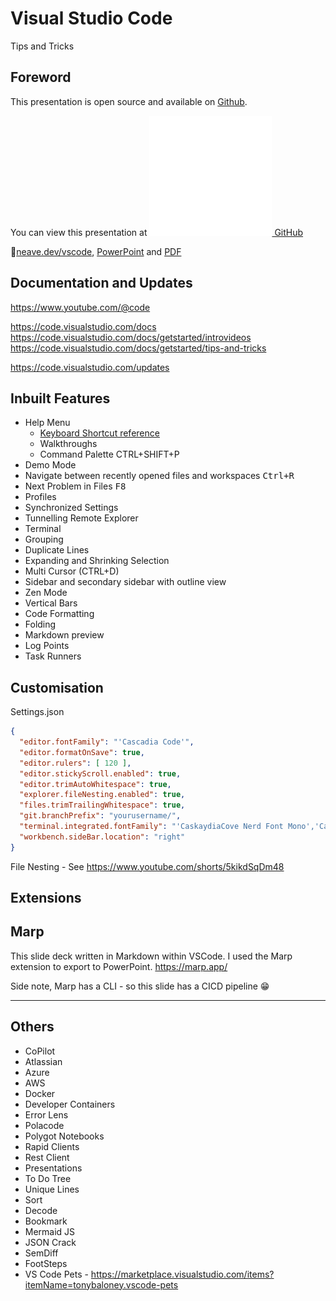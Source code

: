 <!--
theme: gaia
headingDivider: 2
paginate: true
-->

<!--
_class:
 - lead
 - invert
-->

# Visual Studio Code
<!-- _paginate: skip -->

Tips and Tricks

## Foreword
<!-- _paginate: skip -->

This presentation is open source and available on [Github](https://github.com/peterneave/vscode).

You can view this presentation at [![w:48](img/github-mark-white.svg) GitHub](https://github.com/peterneave/vscode)

🔗[neave.dev/vscode](https://neave.dev/vscode), [PowerPoint](https://neave.dev/vscode/README.pptx) and [PDF](https://neave.dev/vscode/README.pptx)

## Documentation and Updates

https://www.youtube.com/@code

https://code.visualstudio.com/docs
https://code.visualstudio.com/docs/getstarted/introvideos
https://code.visualstudio.com/docs/getstarted/tips-and-tricks

https://code.visualstudio.com/updates

## Inbuilt Features

* Help Menu
  * [Keyboard Shortcut reference](https://code.visualstudio.com/shortcuts/keyboard-shortcuts-windows.pdf)
  * Walkthroughs
  * Command Palette CTRL+SHIFT+P
* Demo Mode
* Navigate between recently opened files and workspaces <kbd>Ctrl+R</kbd>
* Next Problem in Files <kbd>F8</kbd>
* Profiles
* Synchronized Settings
* Tunnelling Remote Explorer
* Terminal
* Grouping
* Duplicate Lines
* Expanding and Shrinking Selection
* Multi Cursor (CTRL+D)
* Sidebar and secondary sidebar with outline view
* Zen Mode
* Vertical Bars
* Code Formatting
* Folding
* Markdown preview
* Log Points
* Task Runners

## Customisation

Settings.json

```json
{
  "editor.fontFamily": "'Cascadia Code'",
  "editor.formatOnSave": true,
  "editor.rulers": [ 120 ],
  "editor.stickyScroll.enabled": true,
  "editor.trimAutoWhitespace": true,
  "explorer.fileNesting.enabled": true,
  "files.trimTrailingWhitespace": true,
  "git.branchPrefix": "yourusername/",
  "terminal.integrated.fontFamily": "'CaskaydiaCove Nerd Font Mono','Cascadia Code',Consolas,'Courier New',monospace",
  "workbench.sideBar.location": "right"
}
```

 File Nesting - See https://www.youtube.com/shorts/5kikdSqDm48

## Extensions

## Marp

This slide deck written in Markdown within VSCode. I used the Marp extension to export to PowerPoint. <https://marp.app/>

Side note, Marp has a CLI - so this slide has a CICD pipeline 😁

---

## Others

* CoPilot
* Atlassian
* Azure
* AWS
* Docker
* Developer Containers
* Error Lens
* Polacode
* Polygot Notebooks
* Rapid Clients
* Rest Client
* Presentations
* To Do Tree
* Unique Lines
* Sort
* Decode
* Bookmark
* Mermaid JS
* JSON Crack
* SemDiff
* FootSteps
* VS Code Pets - https://marketplace.visualstudio.com/items?itemName=tonybaloney.vscode-pets
